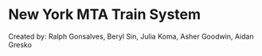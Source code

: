 # New York MTA Train System

Created by: Ralph Gonsalves, Beryl Sin, Julia Koma, Asher Goodwin, Aidan Gresko
